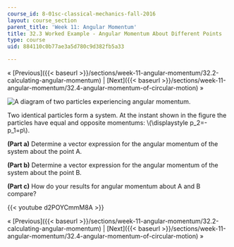 ```yaml
---
course_id: 8-01sc-classical-mechanics-fall-2016
layout: course_section
parent_title: 'Week 11: Angular Momentum'
title: 32.3 Worked Example - Angular Momentum About Different Points
type: course
uid: 884110c0b77ae3a5d780c9d382fb5a33

---
```


« [Previous]({{< baseurl >}}/sections/week-11-angular-momentum/32.2-calculating-angular-momentum) | [Next]({{< baseurl >}}/sections/week-11-angular-momentum/32.4-angular-momentum-of-circular-motion) »

![A diagram of two particles experiencing angular momentum.](/coursemedia/8-01sc-classical-mechanics-fall-2016/e50eedac976a440632cd4f9a13bdf993_ls11_s01_02_1.svg)

Two identical particles form a system. At the instant shown in the figure the particles have equal and opposite momentums: \\(\\displaystyle p\_2=- p\_1=p\\).

**(Part a)** Determine a vector expression for the angular momentum of the system about the point A.

**(Part b)** Determine a vector expression for the angular momentum of the system about the point B.

**(Part c)** How do your results for angular momentum about A and B compare?

{{< youtube d2POYCmmM8A >}}

« [Previous]({{< baseurl >}}/sections/week-11-angular-momentum/32.2-calculating-angular-momentum) | [Next]({{< baseurl >}}/sections/week-11-angular-momentum/32.4-angular-momentum-of-circular-motion) »